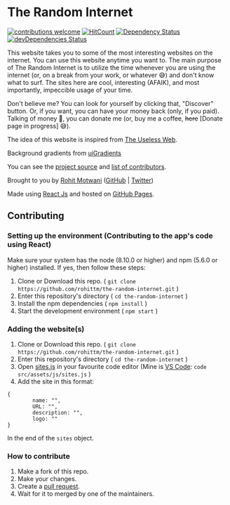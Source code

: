 # The Random Internet

[![contributions welcome](https://img.shields.io/badge/contributions-welcome-brightgreen.svg?style=flat)](https://github.com/rohittm/the-random-internet/issues) [![HitCount](http://hits.dwyl.io/rohittm/the-random-internet.svg)](http://hits.dwyl.io/rohittm/the-random-internet) [![Dependency Status](https://david-dm.org/rohittm/the-random-internet.svg)](https://david-dm.org/rohittm/the-random-internet) [![devDependencies Status](https://david-dm.org/rohittm/the-random-internet/dev-status.svg)](https://david-dm.org/rohittm/the-random-internet?type=dev)

This website takes you to some of the most interesting websites on the internet. You can use this website anytime you want to. The main purpose of The Random Internet is to utilize the time whenever you are using the internet (or, on a break from your work, or whatever 😅) and don't know what to surf. The sites here are cool, interesting (AFAIK), and most importantly, impeccible usage of your time.

Don't believe me? You can look for yourself by clicking that, "Discover" button. Or, if you want, you can have your money back (only, if you paid). Talking of money 🤑, you can donate me (or, buy me a coffee, <del>here</del> [Donate page in progress] 😅).

The idea of this website is inspired from [The Useless Web](http://www.theuselessweb.com/).

Background gradients from [uiGradients](https://uigradients.com/)

You can see the [project source](https://github.com/rohittm/the-random-internet) and [list of contributors](https://github.com/rohittm/the-random-internet/blob/master/CONTRIBUTORS.md).

Brought to you by [Rohit Motwani](https://rohitmotwani.com/) ([GitHub](https://github.com/rohittm/) | [Twitter](https://twitter.com/rohittm/))

Made using [React Js](https://reactjs.org) and hosted on [GitHub Pages](https://pages.github.com/).

## Contributing

### Setting up the environment (Contributing to the app's code using React)

Make sure your system has the node (8.10.0 or higher) and npm (5.6.0 or higher) installed. If yes, then follow these steps:

1. Clone or Download this repo. ( `git clone https://github.com/rohittm/the-random-internet.git` )
2. Enter this repository's directory ( `cd the-random-internet` )
3. Install the npm dependencies ( `npm install` )
4. Start the development environment ( `npm start` )

### Adding the website(s) 

1. Clone or Download this repo. ( `git clone https://github.com/rohittm/the-random-internet.git` )
2. Enter this repository's directory ( `cd the-random-internet` )
3. Open [sites.js](https://github.com/rohittm/the-random-internet/blob/master/src/assets/js/sites.js) in your favourite code editor (Mine is [VS Code](https://code.visualstudio.com/): `code src/assets/js/sites.js` )
4. Add the site in this format: 
``` 
{
        name: "",
        URL: "",
        description: "",
        logo: ""
}
```
In the end of the `sites` object.
### How to contribute

1. Make a fork of this repo.
2. Make your changes.
3. Create a [pull request](https://github.com/rohittm/the-random-internet/pulls).
4. Wait for it to merged by one of the maintainers.